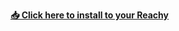**[📥 Click here to install to your Reachy](http://localhost:8000/install?url=https://huggingface.co/spaces/pollen-robotics/reachy_mini_app_example)**

